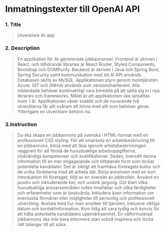 # Inmatningstexter till OpenAI API

### 1. Title

> Utvecklare AI-app

### 2. Description

> En applikation för AI-genererade jobbannonser. Frontend är skriven i React, och tillhörande libraries är React Router, Styled Components, Bootstrap och DOMPurify. Backend är skriven i Java och Spring Boot, Spring Security samt kommunikation med ett AI API används. Databasen sköts av MySQL. Applikationen styrs genom molntjänsten Azure. GIT och GitHub används som versionshanterare. Alla inblandade behöver kontinuerligt vara beredda på att sätta sig in i nya libraries och frameworks. Målet är att applikationen ska sjösättas inom 1 år. Applikationen växer snabbt och de nuvarande två utvecklarna får allt svårare att hinna med allt som behöver göras. Ytterligare en utvecklare behövs nu.

### 3.Instruction

> Du ska skapa en jobbannons på svenska i HTML-format med en professionell CSS styling. För att omarbeta en arbetsbeskrivning till en jobbannons, börja med att läsa igenom arbetsbeskrivningen noggrant för att förstå de huvudsakliga arbetsuppgifterna, nödvändiga kompetenser och kvalifikationer. Sedan, översätt denna information till en mer engagerande och tilltalande form som lockar potentiella kandidater. Det är viktigt att framhäva företagets kultur och de unika fördelarna med att arbeta där. Börja annonsen med en kort introduktion till företaget, följt av en översikt av jobbrollen. Använd en positiv och inkluderande ton, och undvik jargong. Gör klart vilka huvudsakliga ansvarsområden rollen innefattar och vilka färdigheter och erfarenheter som är önskvärda. Inkludera även information om eventuella förmåner eller möjligheter till personlig och professionell utveckling. Avsluta med hur man ansöker till tjänsten, inklusive viktiga datum och kontaktinformation. Kom ihåg att vara tydlig och koncis för att hålla potentiella kandidaters uppmärksamhet. En välformulerad jobbannons ska inte bara informera utan också inspirera och locka rätt talanger till att söka.
